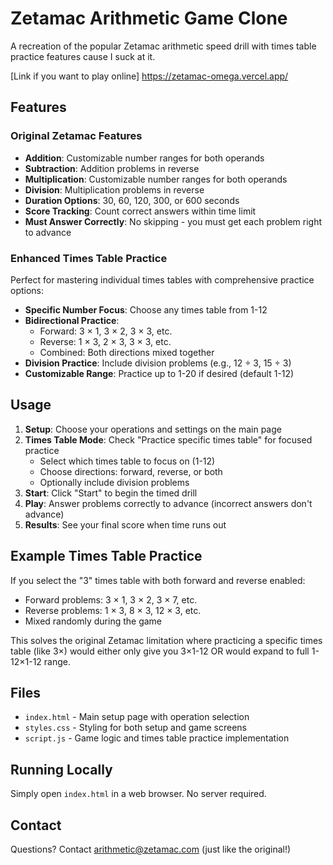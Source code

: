 # Zetamac Arithmetic Game Clone

A recreation of the popular Zetamac arithmetic speed drill with times table practice features cause I suck at it. 

[Link if you want to play online] https://zetamac-omega.vercel.app/ 

## Features

### Original Zetamac Features
- **Addition**: Customizable number ranges for both operands
- **Subtraction**: Addition problems in reverse
- **Multiplication**: Customizable number ranges for both operands  
- **Division**: Multiplication problems in reverse
- **Duration Options**: 30, 60, 120, 300, or 600 seconds
- **Score Tracking**: Count correct answers within time limit
- **Must Answer Correctly**: No skipping - you must get each problem right to advance

### Enhanced Times Table Practice
Perfect for mastering individual times tables with comprehensive practice options:

- **Specific Number Focus**: Choose any times table from 1-12
- **Bidirectional Practice**: 
  - Forward: 3 × 1, 3 × 2, 3 × 3, etc.
  - Reverse: 1 × 3, 2 × 3, 3 × 3, etc.  
  - Combined: Both directions mixed together
- **Division Practice**: Include division problems (e.g., 12 ÷ 3, 15 ÷ 3)
- **Customizable Range**: Practice up to 1-20 if desired (default 1-12)

## Usage

1. **Setup**: Choose your operations and settings on the main page
2. **Times Table Mode**: Check "Practice specific times table" for focused practice
   - Select which times table to focus on (1-12)
   - Choose directions: forward, reverse, or both
   - Optionally include division problems
3. **Start**: Click "Start" to begin the timed drill
4. **Play**: Answer problems correctly to advance (incorrect answers don't advance)
5. **Results**: See your final score when time runs out

## Example Times Table Practice

If you select the "3" times table with both forward and reverse enabled:
- Forward problems: 3 × 1, 3 × 2, 3 × 7, etc.
- Reverse problems: 1 × 3, 8 × 3, 12 × 3, etc.
- Mixed randomly during the game

This solves the original Zetamac limitation where practicing a specific times table (like 3×) would either only give you 3×1-12 OR would expand to full 1-12×1-12 range.

## Files

- `index.html` - Main setup page with operation selection
- `styles.css` - Styling for both setup and game screens  
- `script.js` - Game logic and times table practice implementation

## Running Locally

Simply open `index.html` in a web browser. No server required.

## Contact

Questions? Contact arithmetic@zetamac.com (just like the original!)
